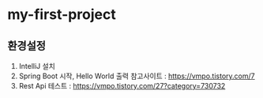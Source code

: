 # my-first-project

## 환경설정

1. IntelliJ 설치
2. Spring Boot 시작, Hello World 출력
   참고사이트 : https://vmpo.tistory.com/7
3. Rest Api 테스트 : https://vmpo.tistory.com/27?category=730732
